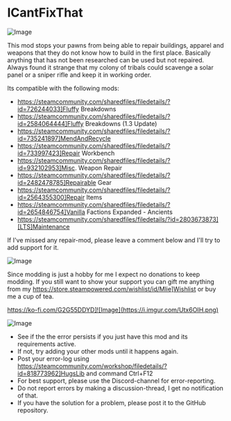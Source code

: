 # ICantFixThat

![Image](https://i.imgur.com/buuPQel.png)


This mod stops your pawns from being able to repair buildings, apparel and weapons that they do not know how to build in the first place. 
Basically anything that has not been researched can be used but not repaired.
Always found it strange that my colony of tribals could scavenge a solar panel or a sniper rifle and keep it in working order.

Its compatible with the following mods:


-  https://steamcommunity.com/sharedfiles/filedetails/?id=726244033]Fluffy Breakdowns
-  https://steamcommunity.com/sharedfiles/filedetails/?id=2584064444]Fluffy Breakdowns (1.3 Update)
-  https://steamcommunity.com/sharedfiles/filedetails/?id=735241897]MendAndRecycle
-  https://steamcommunity.com/sharedfiles/filedetails/?id=733997423]Repair Workbench
-  https://steamcommunity.com/sharedfiles/filedetails/?id=932102953]Misc. Weapon Repair
-  https://steamcommunity.com/sharedfiles/filedetails/?id=2482478785]Repairable Gear
-  https://steamcommunity.com/sharedfiles/filedetails/?id=2564355300]Repair Items
-  https://steamcommunity.com/sharedfiles/filedetails/?id=2654846754]Vanilla Factions Expanded - Ancients
- https://steamcommunity.com/sharedfiles/filedetails/?id=2803673873][LTS]Maintenance



If I've missed any repair-mod, please leave a comment below and I'll try to add support for it.

![Image](https://i.imgur.com/O0IIlYj.png)

Since modding is just a hobby for me I expect no donations to keep modding. If you still want to show your support you can gift me anything from my https://store.steampowered.com/wishlist/id/Mlie]Wishlist or buy me a cup of tea.

https://ko-fi.com/G2G55DDYD]![Image](https://i.imgur.com/Utx6OIH.png)


![Image](https://i.imgur.com/PwoNOj4.png)



-  See if the the error persists if you just have this mod and its requirements active.
-  If not, try adding your other mods until it happens again.
-  Post your error-log using https://steamcommunity.com/workshop/filedetails/?id=818773962]HugsLib and command Ctrl+F12
-  For best support, please use the Discord-channel for error-reporting.
-  Do not report errors by making a discussion-thread, I get no notification of that.
-  If you have the solution for a problem, please post it to the GitHub repository.



